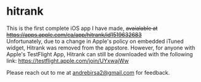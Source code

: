 # hitrank

This is the first complete iOS app I have made, ~~avaialable at https://apps.apple.com/ca/app/hitrank/id1519632683~~ <br/>
Unfortunately, due to a change in Apple's policy on embedded iTuned widget, Hitrank was removed from the appstore. However, for anyone with Apple's TestFlight App, Hitrank can still be downloaded with the following link: https://testflight.apple.com/join/UYxwajWw

Please reach out to me at andrebirsa2@gmail.com for feedback. <br/>

